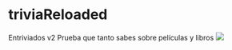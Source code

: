 # triviaReloaded
Entriviados v2
Prueba que tanto sabes sobre películas y libros
![](images/entriviados.png)
